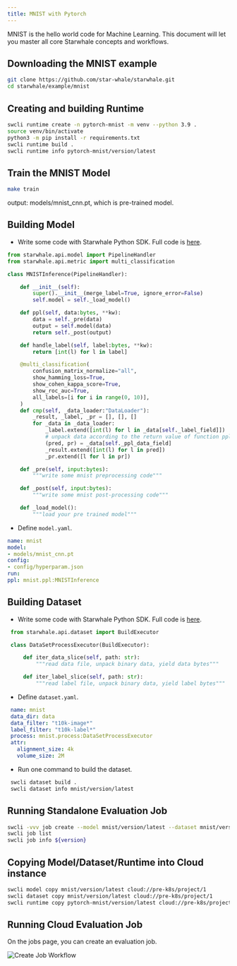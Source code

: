 ```yaml
---
title: MNIST with Pytorch
---
```


MNIST is the hello world code for Machine Learning. This document will let you master all core Starwhale concepts and workflows.

## Downloading the MNIST example

```bash
git clone https://github.com/star-whale/starwhale.git
cd starwhale/example/mnist
```

## Creating and building Runtime

```bash
swcli runtime create -n pytorch-mnist -m venv --python 3.9 .
source venv/bin/activate
python3 -m pip install -r requirements.txt
swcli runtime build .
swcli runtime info pytorch-mnist/version/latest
```

## Train the MNIST Model

```bash
make train
```

output: models/mnist_cnn.pt, which is pre-trained model.

## Building Model

- Write some code with Starwhale Python SDK. Full code is [here](https://github.com/star-whale/starwhale/blob/main/example/mnist/mnist/ppl.py).

```python
from starwhale.api.model import PipelineHandler
from starwhale.api.metric import multi_classification

class MNISTInference(PipelineHandler):

    def __init__(self):
        super().__init__(merge_label=True, ignore_error=False)
        self.model = self._load_model()

    def ppl(self, data:bytes, **kw):
        data = self._pre(data)
        output = self.model(data)
        return self._post(output)

    def handle_label(self, label:bytes, **kw):
        return [int(l) for l in label]

    @multi_classification(
        confusion_matrix_normalize="all",
        show_hamming_loss=True,
        show_cohen_kappa_score=True,
        show_roc_auc=True,
        all_labels=[i for i in range(0, 10)],
    )
    def cmp(self, _data_loader:"DataLoader"):
        _result, _label, _pr = [], [], []
        for _data in _data_loader:
            _label.extend([int(l) for l in _data[self._label_field]])
            # unpack data according to the return value of function ppl
            (pred, pr) = _data[self._ppl_data_field]
            _result.extend([int(l) for l in pred])
            _pr.extend([l for l in pr])

    def _pre(self, input:bytes):
        """write some mnist preprocessing code"""

    def _post(self, input:bytes):
        """write some mnist post-processing code"""

    def _load_model():
        """load your pre trained model"""
```

- Define `model.yaml`.

```yaml
name: mnist
model:
- models/mnist_cnn.pt
config:
- config/hyperparam.json
run:
ppl: mnist.ppl:MNISTInference
```

## Building Dataset

- Write some code with Starwhale Python SDK. Full code is [here](https://github.com/star-whale/starwhale/blob/main/example/mnist/mnist/process.py).

 ```python
  from starwhale.api.dataset import BuildExecutor

  class DataSetProcessExecutor(BuildExecutor):

      def iter_data_slice(self, path: str):
          """read data file, unpack binary data, yield data bytes"""

      def iter_label_slice(self, path: str):
          """read label file, unpack binary data, yield label bytes"""
 ```

- Define `dataset.yaml`.

 ```yaml
  name: mnist
  data_dir: data
  data_filter: "t10k-image*"
  label_filter: "t10k-label*"
  process: mnist.process:DataSetProcessExecutor
  attr:
    alignment_size: 4k
    volume_size: 2M
 ```

- Run one command to build the dataset.

 ```bash
  swcli dataset build .
  swcli dataset info mnist/version/latest
 ```

## Running Standalone Evaluation Job

```bash
swcli -vvv job create --model mnist/version/latest --dataset mnist/version/latest
swcli job list
swcli job info ${version}
```

## Copying Model/Dataset/Runtime into Cloud instance

```bash
swcli model copy mnist/version/latest cloud://pre-k8s/project/1
swcli dataset copy mnist/version/latest cloud://pre-k8s/project/1
swcli runtime copy pytorch-mnist/version/latest cloud://pre-k8s/project/1
```

## Running Cloud Evaluation Job

On the jobs page, you can create an evaluation job.

![Create Job Workflow](../img/create-job-workflow.gif)
